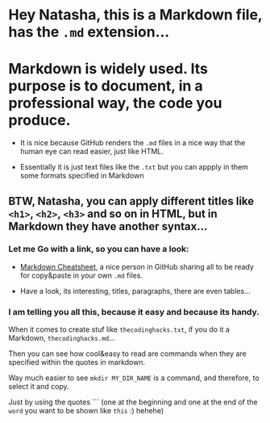 # Hey Natasha, this is a Markdown file, has the `.md` extension...
# Markdown is widely used. Its purpose is to document, in a professional way, the code you produce.

- It is nice because GitHub renders the `.md` files in a nice way that the human eye can read easier, just like HTML.

- Essentially it is just text files like the `.txt` but you can appply in them some formats specified in Markdown


## BTW, Natasha, you can apply different titles like `<h1>`, `<h2>`, `<h3>` and so on in HTML, but in Markdown they have another syntax...


### Let me Go with a link, so you can have a look:

- [Markdown Cheatsheet](https://github.com/adam-p/markdown-here/wiki/Markdown-Cheatsheet), a nice person in GitHub sharing all to be ready for copy&paste in your own `.md` files.

- Have a look, its interesting, titles, paragraphs, there are even tables...




### I am telling you all this, because it easy and because its handy.

When it comes to create stuf like `thecodinghacks.txt`, if you do it a Markdown, `thecodinghacks.md`...

Then you can see how cool&easy to read are commands when they are specified within the quotes in markdown.

Way much easier to see `mkdir MY_DIR_NAME` is a command, and therefore, to select it and copy.

Just by using the quotes ``` (one at the beginning and one at the end of the `word` you want to be shown like `this` :) hehehe)

